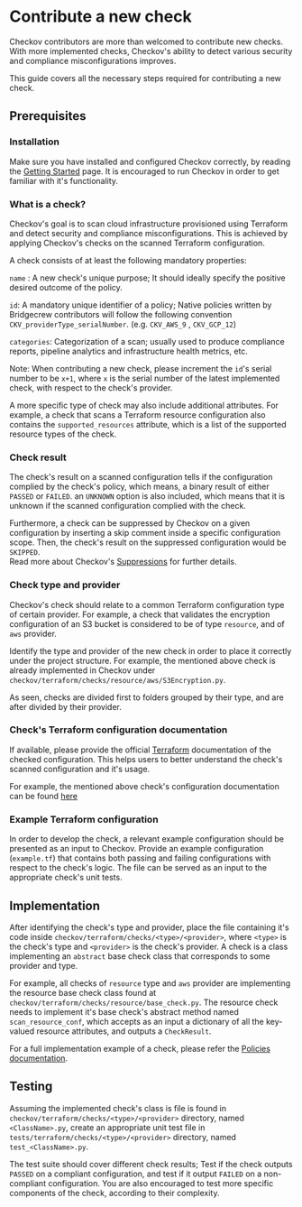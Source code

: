 # Contribute a new check

Checkov contributors are more than welcomed to contribute new checks. With more implemented checks, Checkov's ability to
detect various security and compliance misconfigurations improves. 

This guide covers all the necessary steps required for contributing a new check.

## Prerequisites
### Installation
Make sure you have installed and configured Checkov correctly, by reading the [Getting Started](../1.Introduction/Getting%20Started.md)
page.
It is encouraged to run Checkov in order to get familiar with it's functionality.

### What is a check?
Checkov's goal is to scan cloud infrastructure provisioned using Terraform and detect security and compliance misconfigurations.
This is achieved by applying Checkov's checks on the scanned Terraform configuration.

A check consists of at least the following mandatory properties:

``name`` : A new check's unique purpose; It should ideally specify the positive desired outcome of the policy.

``id``: A mandatory unique identifier of a policy; Native policies written by Bridgecrew contributors will follow the following convention ``CKV_providerType_serialNumber``. (e.g. `CKV_AWS_9` , `CKV_GCP_12`)

``categories``: Categorization of a scan; usually used to produce compliance reports, pipeline analytics and infrastructure health metrics, etc.

Note: When contributing a new check, please increment the `id`'s serial number to be `x+1`, where `x` is the serial number
of the latest implemented check, with respect to the check's provider.

A more specific type of check may also include additional attributes. For example, a check that scans a Terraform resource
configuration also contains the `supported_resources` attribute, which is a list of the supported resource types of the check.

### Check result

The check's result on a scanned configuration tells if the configuration complied by the check's policy, which means, 
a binary result of either `PASSED` or `FAILED`. an `UNKNOWN` option is also included, which means that it is unknown if 
the scanned configuration complied with the check.

Furthermore, a check can be suppressed by Checkov on a given configuration by inserting a skip comment inside a specific
configuration scope. Then, the check's result on the suppressed configuration would be `SKIPPED`.      
Read more about Checkov's [Suppressions](../3.Scans/resource-scans.md) for further details.
 
### Check type and provider
Checkov's check should relate to a common Terraform configuration type of certain provider. 
For example, a check that validates the encryption configuration of an S3 bucket is considered to be of type `resource`,
and of `aws` provider. 

Identify the type and provider of the new check in order to place it correctly under the project structure.
For example, the mentioned above check is already implemented in Checkov under `checkov/terraform/checks/resource/aws/S3Encryption.py`.

As seen, checks are divided first to folders grouped by their type, and are after divided by their provider.

### Check's Terraform configuration documentation

If available, please provide the official [Terraform](https://www.terraform.io/docs) documentation of the checked 
configuration. This helps users to better understand the check's scanned configuration and it's usage.

For example, the mentioned above check's configuration documentation can be found [here](https://www.terraform.io/docs/providers/aws/r/s3_bucket.html) 

### Example Terraform configuration
In order to develop the check, a relevant example configuration should be presented as an input to Checkov.
Provide an example configuration (`example.tf`) that contains both passing and failing configurations with respect to 
the check's logic.
The file can be served as an input to the appropriate check's unit tests. 

## Implementation

After identifying the check's type and provider, place the file containing it's code inside `checkov/terraform/checks/<type>/<provider>`,
where `<type>` is the check's type and `<provider>` is the check's provider.
A check is a class implementing an `abstract` base check class that corresponds to some provider and type. 

For example, all checks of `resource` type and `aws` provider are implementing the resource base check class found at 
`checkov/terraform/checks/resource/base_check.py`. The resource check needs to implement it's base check's abstract method named 
`scan_resource_conf`, which accepts as an input a dictionary of all the key-valued resource attributes, and outputs a `CheckResult`.

For a full implementation example of a check, please refer the [Policies documentation](../1.Introduction/Policies.md).

## Testing

Assuming the implemented check's class is file is found in `checkov/terraform/checks/<type>/<provider>` directory, named
`<ClassName>.py`, create an appropriate unit test file in `tests/terraform/checks/<type>/<provider>` directory, named 
`test_<ClassName>.py`.

The test suite should cover different check results; Test if the check outputs `PASSED` on a compliant configuration,
and test if it output `FAILED` on a non-compliant configuration. You are also encouraged to test more specific 
components of the check, according to their complexity.
